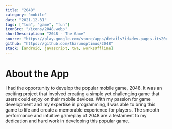 ```yaml
---
title: "2048"
category: "mobile"
date: "2021-12-31"
tags: ["twa", "game", "fun"]
iconSrc: "/icons/2048.webp"
shortDescription: "2048 - The Game"
source: "https://play.google.com/store/apps/details?id=dev.pages.its2048.twa"
github: "https://github.com/tharunoptimus/2048"
stack: [android, javascript, twa, worksOffline]
---
```


# About the App

I had the opportunity to develop the popular mobile game, 2048. It was an exciting project that involved creating a simple yet challenging game that users could enjoy on their mobile devices. With my passion for game development and my expertise in programming, I was able to bring this game to life and create a memorable experience for players. The smooth performance and intuitive gameplay of 2048 are a testament to my dedication and hard work in developing this popular game.
